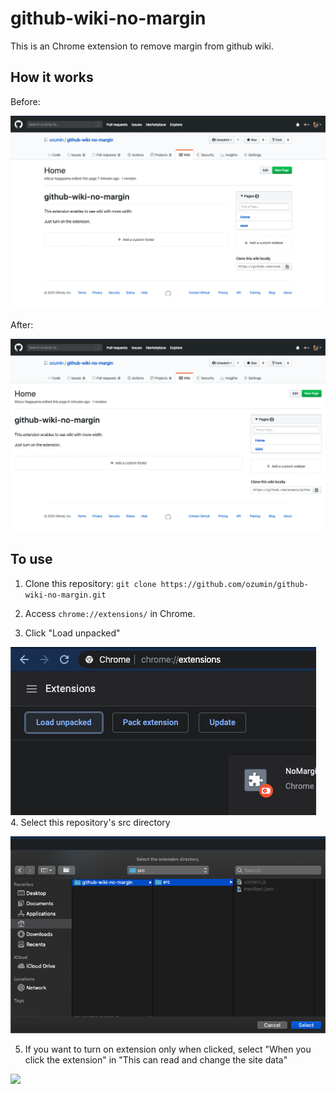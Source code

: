 # github-wiki-no-margin
This is an Chrome extension to remove margin from github wiki.

## How it works
Before:

![](https://github.com/ozumin/github-wiki-no-margin/blob/master/.images/wiki1.png)

After:

![](https://github.com/ozumin/github-wiki-no-margin/blob/master/.images/wiki2.png)

## To use
1. Clone this repository: `git clone https://github.com/ozumin/github-wiki-no-margin.git`
1. Access `chrome://extensions/` in Chrome.

2. Click "Load unpacked"

![](https://github.com/ozumin/github-wiki-no-margin/blob/master/.images/extension1.png)
4. Select this repository's src directory

![](https://github.com/ozumin/github-wiki-no-margin/blob/master/.images/extension2.png)

5. If you want to turn on extension only when clicked, select "When you click the extension" in "This can read and change the site data"

![](![](https://github.com/ozumin/github-wiki-no-margin/blob/master/.images/extension3.png))
